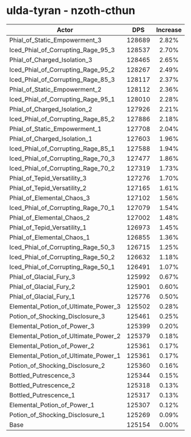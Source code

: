 # ulda-tyran - nzoth-cthun
| Actor | DPS | Increase |
|---|:---:|:---:|
|Phial_of_Static_Empowerment_3|128689|2.82%|
|Iced_Phial_of_Corrupting_Rage_95_3|128537|2.70%|
|Phial_of_Charged_Isolation_3|128465|2.65%|
|Iced_Phial_of_Corrupting_Rage_95_2|128267|2.49%|
|Iced_Phial_of_Corrupting_Rage_85_3|128117|2.37%|
|Phial_of_Static_Empowerment_2|128112|2.36%|
|Iced_Phial_of_Corrupting_Rage_95_1|128010|2.28%|
|Phial_of_Charged_Isolation_2|127926|2.21%|
|Iced_Phial_of_Corrupting_Rage_85_2|127886|2.18%|
|Phial_of_Static_Empowerment_1|127708|2.04%|
|Phial_of_Charged_Isolation_1|127603|1.96%|
|Iced_Phial_of_Corrupting_Rage_85_1|127588|1.94%|
|Iced_Phial_of_Corrupting_Rage_70_3|127477|1.86%|
|Iced_Phial_of_Corrupting_Rage_70_2|127319|1.73%|
|Phial_of_Tepid_Versatility_3|127276|1.70%|
|Phial_of_Tepid_Versatility_2|127165|1.61%|
|Phial_of_Elemental_Chaos_3|127102|1.56%|
|Iced_Phial_of_Corrupting_Rage_70_1|127079|1.54%|
|Phial_of_Elemental_Chaos_2|127002|1.48%|
|Phial_of_Tepid_Versatility_1|126973|1.45%|
|Phial_of_Elemental_Chaos_1|126855|1.36%|
|Iced_Phial_of_Corrupting_Rage_50_3|126715|1.25%|
|Iced_Phial_of_Corrupting_Rage_50_2|126632|1.18%|
|Iced_Phial_of_Corrupting_Rage_50_1|126491|1.07%|
|Phial_of_Glacial_Fury_3|125992|0.67%|
|Phial_of_Glacial_Fury_2|125901|0.60%|
|Phial_of_Glacial_Fury_1|125776|0.50%|
|Elemental_Potion_of_Ultimate_Power_3|125502|0.28%|
|Potion_of_Shocking_Disclosure_3|125461|0.25%|
|Elemental_Potion_of_Power_3|125399|0.20%|
|Elemental_Potion_of_Ultimate_Power_2|125379|0.18%|
|Elemental_Potion_of_Power_2|125361|0.17%|
|Elemental_Potion_of_Ultimate_Power_1|125361|0.17%|
|Potion_of_Shocking_Disclosure_2|125360|0.16%|
|Bottled_Putrescence_3|125344|0.15%|
|Bottled_Putrescence_2|125318|0.13%|
|Bottled_Putrescence_1|125317|0.13%|
|Elemental_Potion_of_Power_1|125307|0.12%|
|Potion_of_Shocking_Disclosure_1|125269|0.09%|
|Base|125154|0.00%|
